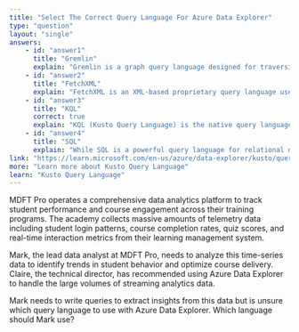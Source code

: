 ```yaml
---
title: "Select The Correct Query Language For Azure Data Explorer"
type: "question"
layout: "single"
answers:
    - id: "answer1"
      title: "Gremlin"
      explain: "Gremlin is a graph query language designed for traversing property graphs and is used with graph databases like Azure Cosmos DB Gremlin API, not with Azure Data Explorer."
    - id: "answer2"
      title: "FetchXML"
      explain: "FetchXML is an XML-based proprietary query language used specifically to query Microsoft Dataverse in the Power Platform, not for Azure Data Explorer workloads."
    - id: "answer3"
      title: "KQL"
      correct: true
      explain: "KQL (Kusto Query Language) is the native query language for Azure Data Explorer. It's specifically designed for querying time-series and log data, making it ideal for analytics workloads involving large datasets. KQL provides powerful capabilities for data exploration, aggregation, and visualization of telemetry and operational data."
    - id: "answer4"
      title: "SQL"
      explain: "While SQL is a powerful query language for relational databases, Azure Data Explorer uses its own specialized query language designed for time-series and log data analysis."
link: "https://learn.microsoft.com/en-us/azure/data-explorer/kusto/query/"
more: "Learn more about Kusto Query Language"
learn: "Kusto Query Language"
---
```


MDFT Pro operates a comprehensive data analytics platform to track student performance and course engagement across their training programs. The academy collects massive amounts of telemetry data including student login patterns, course completion rates, quiz scores, and real-time interaction metrics from their learning management system.

Mark, the lead data analyst at MDFT Pro, needs to analyze this time-series data to identify trends in student behavior and optimize course delivery. Claire, the technical director, has recommended using Azure Data Explorer to handle the large volumes of streaming analytics data. 

Mark needs to write queries to extract insights from this data but is unsure which query language to use with Azure Data Explorer. Which language should Mark use?